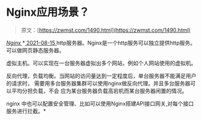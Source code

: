 <!--yml
category: 未分类
date: 0001-01-01 00:00:00
--->

# Nginx应用场景？

> 原文：[https://zwmst.com/1490.html](https://zwmst.com/1490.html)

   [ *Nginx* ](https://zwmst.com/nginx)*[ <time datetime="2021-08-15T11:40:46+08:00"> 2021-08-15 </time> ](https://zwmst.com/1490.html)  http服务器。Nginx是一个http服务可以独立提供http服务。可以做网页静态服务器。

虚拟主机。可以实现在一台服务器虚拟出多个网站，例如个人网站使用的虚拟机。

反向代理，负载均衡。当网站的访问量达到一定程度后，单台服务器不能满足用户的请求时， 需要用多台服务器集群可以使用nginx做反向代理。并且多台服务器可以平均分担负载，不会 应为某台服务器负载高宕机而某台服务器闲置的情况。

nginx 中也可以配置安全管理、比如可以使用Nginx搭建API接口网关,对每个接口服务进行拦截。*